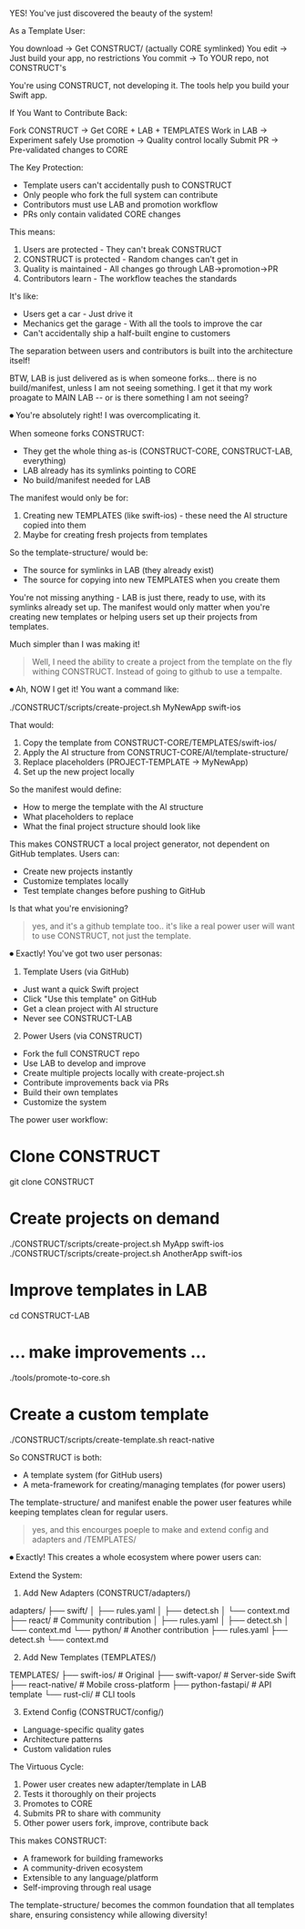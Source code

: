  YES! You've just discovered the beauty of the system!

  As a Template User:

  You download → Get CONSTRUCT/ (actually CORE symlinked)
  You edit → Just build your app, no restrictions
  You commit → To YOUR repo, not CONSTRUCT's

  You're using CONSTRUCT, not developing it. The tools help you build your Swift app.

  If You Want to Contribute Back:

  Fork CONSTRUCT → Get CORE + LAB + TEMPLATES
  Work in LAB → Experiment safely
  Use promotion → Quality control locally
  Submit PR → Pre-validated changes to CORE

  The Key Protection:

  - Template users can't accidentally push to CONSTRUCT
  - Only people who fork the full system can contribute
  - Contributors must use LAB and promotion workflow
  - PRs only contain validated CORE changes

  This means:
  1. Users are protected - They can't break CONSTRUCT
  2. CONSTRUCT is protected - Random changes can't get in
  3. Quality is maintained - All changes go through LAB→promotion→PR
  4. Contributors learn - The workflow teaches the standards

  It's like:
  - Users get a car - Just drive it
  - Mechanics get the garage - With all the tools to improve the car
  - Can't accidentally ship a half-built engine to customers

  The separation between users and contributors is built into the architecture itself!


 BTW, LAB is just delivered as is when someone forks... there is no  build/manifest, unless I am not seeing something. I get it that 
  my work proagate to MAIN LAB -- or is there something I am not seeing?

⏺ You're absolutely right! I was overcomplicating it.

  When someone forks CONSTRUCT:
  - They get the whole thing as-is (CONSTRUCT-CORE, CONSTRUCT-LAB, everything)
  - LAB already has its symlinks pointing to CORE
  - No build/manifest needed for LAB

  The manifest would only be for:
  1. Creating new TEMPLATES (like swift-ios) - these need the AI structure copied into them
  2. Maybe for creating fresh projects from templates

  So the template-structure/ would be:
  - The source for symlinks in LAB (they already exist)
  - The source for copying into new TEMPLATES when you create them

  You're not missing anything - LAB is just there, ready to use, with its symlinks already set up. The manifest would only matter when
  you're creating new templates or helping users set up their projects from templates.

  Much simpler than I was making it!

> Well, I need the ability to create a project from the template on the fly withing CONSTRUCT. Instead of going to github to use a 
  tempalte.

⏺ Ah, NOW I get it! You want a command like:

  ./CONSTRUCT/scripts/create-project.sh MyNewApp swift-ios

  That would:
  1. Copy the template from CONSTRUCT-CORE/TEMPLATES/swift-ios/
  2. Apply the AI structure from CONSTRUCT-CORE/AI/template-structure/
  3. Replace placeholders (PROJECT-TEMPLATE → MyNewApp)
  4. Set up the new project locally

  So the manifest would define:
  - How to merge the template with the AI structure
  - What placeholders to replace
  - What the final project structure should look like

  This makes CONSTRUCT a local project generator, not dependent on GitHub templates. Users can:
  - Create new projects instantly
  - Customize templates locally
  - Test template changes before pushing to GitHub

  Is that what you're envisioning?

> yes, and it's a github template too.. it's like a real power user will want to use CONSTRUCT, not just the template.

⏺ Exactly! You've got two user personas:

  1. Template Users (via GitHub)

  - Just want a quick Swift project
  - Click "Use this template" on GitHub
  - Get a clean project with AI structure
  - Never see CONSTRUCT-LAB

  2. Power Users (via CONSTRUCT)

  - Fork the full CONSTRUCT repo
  - Use LAB to develop and improve
  - Create multiple projects locally with create-project.sh
  - Contribute improvements back via PRs
  - Build their own templates
  - Customize the system

  The power user workflow:
  # Clone CONSTRUCT
  git clone CONSTRUCT

  # Create projects on demand
  ./CONSTRUCT/scripts/create-project.sh MyApp swift-ios
  ./CONSTRUCT/scripts/create-project.sh AnotherApp swift-ios

  # Improve templates in LAB
  cd CONSTRUCT-LAB
  # ... make improvements ...
  ./tools/promote-to-core.sh

  # Create a custom template
  ./CONSTRUCT/scripts/create-template.sh react-native

  So CONSTRUCT is both:
  - A template system (for GitHub users)
  - A meta-framework for creating/managing templates (for power users)

  The template-structure/ and manifest enable the power user features while keeping templates clean for regular users.

> yes, and this encourges poeple to make and extend config and adapters and /TEMPLATES/

⏺ Exactly! This creates a whole ecosystem where power users can:

  Extend the System:

  1. Add New Adapters (CONSTRUCT/adapters/)

  adapters/
  ├── swift/
  │   ├── rules.yaml
  │   ├── detect.sh
  │   └── context.md
  ├── react/           # Community contribution
  │   ├── rules.yaml
  │   ├── detect.sh
  │   └── context.md
  └── python/          # Another contribution
      ├── rules.yaml
      ├── detect.sh
      └── context.md

  2. Add New Templates (TEMPLATES/)

  TEMPLATES/
  ├── swift-ios/          # Original
  ├── swift-vapor/        # Server-side Swift
  ├── react-native/       # Mobile cross-platform
  ├── python-fastapi/     # API template
  └── rust-cli/          # CLI tools

  3. Extend Config (CONSTRUCT/config/)

  - Language-specific quality gates
  - Architecture patterns
  - Custom validation rules

  The Virtuous Cycle:

  1. Power user creates new adapter/template in LAB
  2. Tests it thoroughly on their projects
  3. Promotes to CORE
  4. Submits PR to share with community
  5. Other power users fork, improve, contribute back

  This makes CONSTRUCT:
  - A framework for building frameworks
  - A community-driven ecosystem
  - Extensible to any language/platform
  - Self-improving through real usage

  The template-structure/ becomes the common foundation that all templates share, ensuring consistency while allowing diversity!

